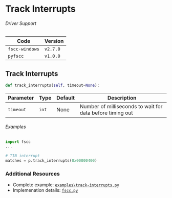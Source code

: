 # Track Interrupts


###### Driver Support
| Code           | Version
| -------------- | --------
| `fscc-windows` | `v2.7.0` 
| `pyfscc`       | `v1.0.0`


## Track Interrupts
```python
def track_interrupts(self, timeout=None):
```

| Parameter    | Type  | Default | Description
| ------------ | ----- | ------- | ---------------------------------------------------------
| `timeout`    | `int` | None    | Number of milliseconds to wait for data before timing out


###### Examples
```python
import fscc
...

# TIN interrupt
matches = p.track_interrupts(0x00000400)
```


### Additional Resources
- Complete example: [`examples\track-interrupts.py`](https://github.com/commtech/netfscc/blob/master/examples/track-interrupts.py)
- Implemenation details: [`fscc.py`](https://github.com/commtech/netfscc/blob/master/fscc.py)
